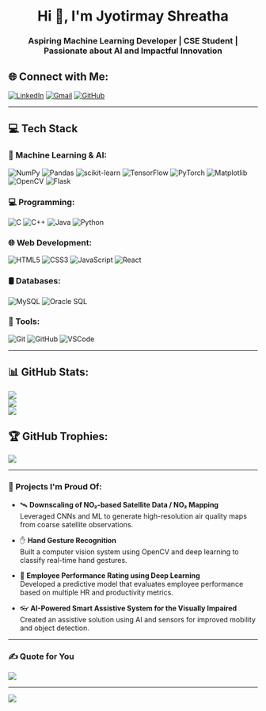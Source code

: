 <h1 align="center">Hi 👋, I'm Jyotirmay Shreatha</h1>
<h3 align="center">Aspiring Machine Learning Developer | CSE Student | Passionate about AI and Impactful Innovation</h3>


## 🌐 Connect with Me:
[![LinkedIn](https://img.shields.io/badge/LinkedIn-%230077B5.svg?logo=linkedin&logoColor=white)](https://www.linkedin.com/in/jyotirmay-shrestha-56077935a/)
[![Gmail](https://img.shields.io/badge/Gmail-D14836?style=flat&logo=gmail&logoColor=white)](mailto:jyotirmayshrestha7@gmail.com)
[![GitHub](https://img.shields.io/badge/GitHub-%23121011.svg?logo=github&logoColor=white)](https://github.com/SIjyotirmay)

---

## 💻 Tech Stack

### 🧠 Machine Learning & AI:
![NumPy](https://img.shields.io/badge/NumPy-013243?style=plastic&logo=numpy&logoColor=white)
![Pandas](https://img.shields.io/badge/Pandas-150458?style=plastic&logo=pandas&logoColor=white)
![scikit-learn](https://img.shields.io/badge/scikit--learn-F7931E?style=plastic&logo=scikit-learn&logoColor=white)
![TensorFlow](https://img.shields.io/badge/TensorFlow-FF6F00?style=plastic&logo=tensorflow&logoColor=white)
![PyTorch](https://img.shields.io/badge/PyTorch-EE4C2C?style=plastic&logo=PyTorch&logoColor=white)
![Matplotlib](https://img.shields.io/badge/Matplotlib-ffffff?style=plastic&logo=matplotlib&logoColor=black)
![OpenCV](https://img.shields.io/badge/OpenCV-5C3EE8.svg?style=plastic&logo=opencv&logoColor=white)
![Flask](https://img.shields.io/badge/Flask-000000?style=plastic&logo=flask&logoColor=white)

### 💻 Programming:
![C](https://img.shields.io/badge/C-00599C?style=plastic&logo=c&logoColor=white)
![C++](https://img.shields.io/badge/C++-00599C?style=plastic&logo=c%2B%2B&logoColor=white)
![Java](https://img.shields.io/badge/Java-ED8B00?style=plastic&logo=java&logoColor=white)
![Python](https://img.shields.io/badge/Python-3670A0?style=plastic&logo=python&logoColor=ffdd54)

### 🌐 Web Development:
![HTML5](https://img.shields.io/badge/HTML5-E34F26?style=plastic&logo=html5&logoColor=white)
![CSS3](https://img.shields.io/badge/CSS3-1572B6?style=plastic&logo=css3&logoColor=white)
![JavaScript](https://img.shields.io/badge/JavaScript-F7DF1E?style=plastic&logo=javascript&logoColor=black)
![React](https://img.shields.io/badge/React-20232a?style=plastic&logo=react&logoColor=61DAFB)

### 🛢️ Databases:
![MySQL](https://img.shields.io/badge/MySQL-4479A1?style=plastic&logo=mysql&logoColor=white)
![Oracle SQL](https://img.shields.io/badge/Oracle%20SQL-F80000?style=plastic&logo=oracle&logoColor=white)


### 🔧 Tools:
![Git](https://img.shields.io/badge/Git-F05033?style=plastic&logo=git&logoColor=white)
![GitHub](https://img.shields.io/badge/GitHub-121011?style=plastic&logo=github&logoColor=white)
![VSCode](https://img.shields.io/badge/VSCode-007ACC?style=plastic&logo=visual-studio-code&logoColor=white)

---

## 📊 GitHub Stats:
![](https://github-readme-stats.vercel.app/api?username=SIjyotirmay&theme=radical&hide_border=false&include_all_commits=true&count_private=true)<br/>
![](https://github-readme-streak-stats.herokuapp.com/?user=SIjyotirmay&theme=radical&hide_border=false)<br/>
![](https://github-readme-stats.vercel.app/api/top-langs/?username=SIjyotirmay&theme=radical&hide_border=false&layout=compact)

## 🏆 GitHub Trophies:
![](https://github-profile-trophy.vercel.app/?username=SIjyotirmay&theme=dracula&no-frame=false&no-bg=false&margin-w=4)

---

### 🚀 Projects I'm Proud Of:
- 🛰️ **Downscaling of NO₂-based Satellite Data / NO₂ Mapping**  
  Leveraged CNNs and ML to generate high-resolution air quality maps from coarse satellite observations.

- ✋ **Hand Gesture Recognition**  
  Built a computer vision system using OpenCV and deep learning to classify real-time hand gestures.

- 🧠 **Employee Performance Rating using Deep Learning**  
  Developed a predictive model that evaluates employee performance based on multiple HR and productivity metrics.

- 👓 **AI-Powered Smart Assistive System for the Visually Impaired**  
  Created an assistive solution using AI and sensors for improved mobility and object detection.


---

### ✍️ Quote for You
![](https://quotes-github-readme.vercel.app/api?type=horizontal&theme=merko)

---

[![](https://visitcount.itsvg.in/api?id=SIjyotirmay&label=Profile%20Views&color=6&icon=5)](https://visitcount.itsvg.in)

<!-- Built with ❤️ by Jyotirmay Shreatha -->




